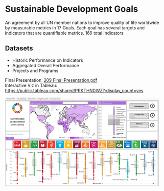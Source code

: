 
# Sustainable Development Goals

An agreement by all UN member nations to improve quality of life worldwide by measurable metrics in 17 Goals.
Each goal has several targets and indicators that are quantifiable metrics. 169 total indicators

## Datasets
* Historic Performance on Indicators
* Aggregated Overall Performance
* Projects and Programs

Final Presentation:   [209 Final Presentation.pdf](209%20Final%20Presentation.pdf)   
Interactive Viz in Tableau: https://public.tableau.com/shared/PRKTHNDWZ?:display_count=yes   

![UN SDG dashboar](SDG_UN_dashboard.png)
